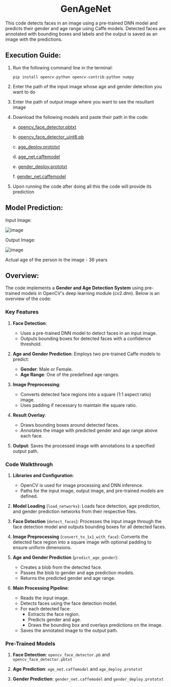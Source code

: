 <h1 align="center">GenAgeNet</h1>
This code detects faces in an image using a pre-trained DNN model and predicts their gender and age range using Caffe models. Detected faces are annotated with bounding boxes and labels and the output is saved as an image with the predictions.

## Execution Guide:
1. Run the following command line in the terminal:
   ```
   pip install opencv-python opencv-contrib-python numpy
   ```

2. Enter the path of the input image whose age and gender detection you want to do
  
3. Enter the path of output image where you want to see the resultant image

4. Download the following models and paste their path in the code:

   a. [opencv_face_detector.pbtxt](https://github.com/kr1shnasomani/GenAgeNet/blob/main/model/opencv_face_detector.pbtxt)

   b. [opencv_face_detector_uint8.pb](https://github.com/kr1shnasomani/GenAgeNet/blob/main/model/opencv_face_detector_uint8.pb)

   c. [age_deploy.prototxt](https://github.com/kr1shnasomani/GenAgeNet/blob/main/model/age_deploy.prototxt)

   d. [age_net.caffemodel](https://github.com/smahesh29/Gender-and-Age-Detection/blob/master/age_net.caffemodel)

   e. [gender_deploy.prototxt](https://github.com/kr1shnasomani/GenAgeNet/blob/main/model/gender_deploy.prototxt)

   f. [gender_net.caffemodel](https://github.com/smahesh29/Gender-and-Age-Detection/blob/master/gender_net.caffemodel)

5. Upon running the code after doing all this the code will provide its prediction

## Model Prediction:

  Input Image:

  ![image](https://github.com/user-attachments/assets/fd71a74a-6d40-4cd1-bf5c-87235ee1cca6)

  Output Image:

  ![image](https://github.com/user-attachments/assets/e5241ec1-717f-41fc-a89d-ab733b016d89)

  Actual age of the person in the image - 36 years

## Overview:
The code implements a **Gender and Age Detection System** using pre-trained models in OpenCV's deep learning module (cv2.dnn). Below is an overview of the code:

### **Key Features**
1. **Face Detection**:
   - Uses a pre-trained DNN model to detect faces in an input image.
   - Outputs bounding boxes for detected faces with a confidence threshold.

2. **Age and Gender Prediction**: Employs two pre-trained Caffe models to predict:
     - **Gender**: Male or Female.
     - **Age Range**: One of the predefined age ranges.

3. **Image Preprocessing**:
   - Converts detected face regions into a square (1:1 aspect ratio) image.
   - Uses padding if necessary to maintain the square ratio.

4. **Result Overlay**:
   - Draws bounding boxes around detected faces.
   - Annotates the image with predicted gender and age range above each face.

5. **Output**: Saves the processed image with annotations to a specified output path.

### **Code Walkthrough**
1. **Libraries and Configuration**:
   - OpenCV is used for image processing and DNN inference.
   - Paths for the input image, output image, and pre-trained models are defined.

2. **Model Loading** (`load_networks`): Loads face detection, age prediction, and gender prediction networks from their respective files.

3. **Face Detection** (`detect_faces`): Processes the input image through the face detection model and outputs bounding boxes for all detected faces.

4. **Image Preprocessing** (`convert_to_1x1_with_face`): Converts the detected face region into a square image with optional padding to ensure uniform dimensions.

5. **Age and Gender Prediction** (`predict_age_gender`): 
     - Creates a blob from the detected face.
     - Passes the blob to gender and age prediction models.
     - Returns the predicted gender and age range.

6. **Main Processing Pipeline**:
   - Reads the input image.
   - Detects faces using the face detection model.
   - For each detected face:
     - Extracts the face region.
     - Predicts gender and age.
     - Draws the bounding box and overlays predictions on the image.
   - Saves the annotated image to the output path.


### **Pre-Trained Models**
1. **Face Detection**: `opencv_face_detector.pb` and `opencv_face_detector.pbtxt`

2. **Age Prediction**: `age_net.caffemodel` and `age_deploy.prototxt`

3. **Gender Prediction**: `gender_net.caffemodel` and `gender_deploy.prototxt`
